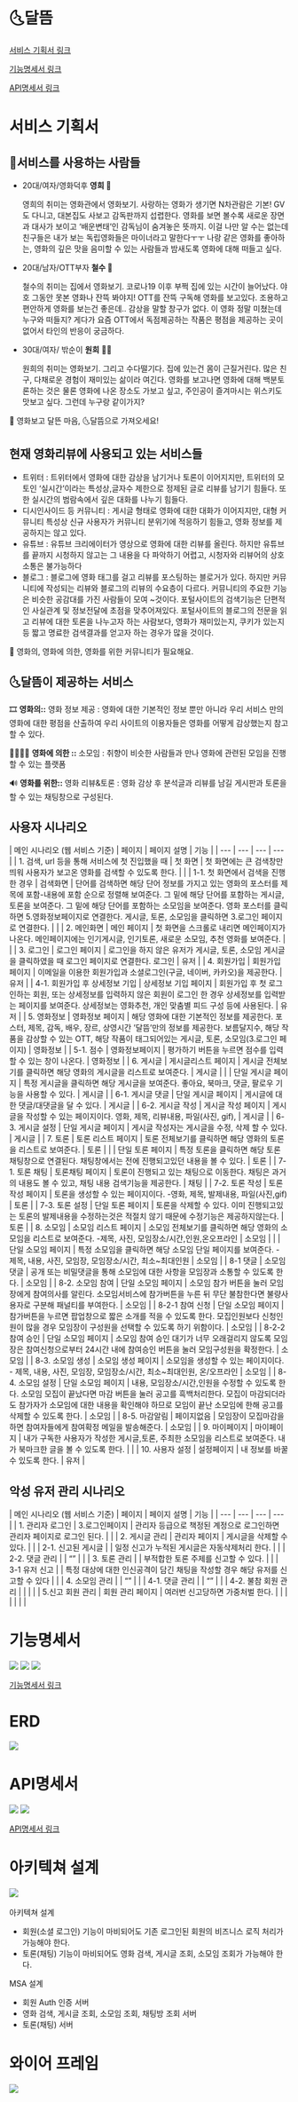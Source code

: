 # 🌜달뜸 

<a href="https://www.notion.so/10060a5fedfe44a7aae0b016f46850c1">서비스 기획서 링크</a>

<a href="https://www.notion.so/d77662c21b244091ba3b8f554236bb8a">기능명세서 링크</a>

<a href="https://www.notion.so/API-68b0b8dfecb34b4aaafe785eada86e2f">API명세서 링크</a>

# 서비스 기획서

## 🤩서비스를 사용하는 사람들

- 20대/여자/영화덕후 **영희 👩**
    
    영희의 취미는 영화관에서 영화보기. 사랑하는 영화가 생기면 N차관람은 기본! GV도 다니고, 대본집도 사보고 감독판까지 섭렵한다. 영화를 보면 볼수록 새로운 장면과 대사가 보이고 ‘배운변태’인 감독님이 숨겨놓은 뜻까지. 이걸 나만 알 수는 없는데 친구들은 내가 보는 독립영화들은 마이너라고 말한다ㅜㅜ 나랑 같은 영화를 좋아하는, 영화의 깊은 맛을 음미할 수 있는 사람들과 밤새도록 영화에 대해 떠들고 싶다.
    
- 20대/남자/OTT부자 **철수 🧑**
    
    철수의 취미는 집에서 영화보기. 코로나19 이후 부쩍 집에 있는 시간이 늘어났다. 야호 그동안 못본 영화나 잔뜩 봐야지! OTT를 잔뜩 구독해 영화를 보고있다. 조용하고 편안하게 영화를 보는건 좋은데.. 감상을 말할 창구가 없다. 이 영화 정말 미쳤는데 누구와 떠들지? 게다가 요즘 OTT에서 독점제공하는 작품은 평점을 제공하는 곳이 없어서 타인의 반응이 궁금하다.
    
- 30대/여자/ 밖순이 **원희** 👩‍🦰
    
    원희의 취미는 영화보기. 그리고 수다떨기다. 집에 있는건 몸이 근질거린다. 많은 친구, 다채로운 경험이 재미있는 삶이라 여긴다. 영화를 보고나면 영화에 대해 백분토론하는 것은 물론 영화에 나온 장소도 가보고 싶고, 주인공이 즐겨마시는 위스키도 맛보고 싶다. 그런데 누구랑 같이가지?
    

<aside>
🍿 영화보고 달뜬 마음, 🌜달뜸으로 가져오세요!

</aside>

## 현재 영화리뷰에 사용되고 있는 서비스들

- 트위터 : 트위터에서 영화에 대한 감상을 남기거나 토론이 이어지지만, 트위터의 모토인  ‘실시간’이라는 특성상,글자수 제한으로 정제된 글로 리뷰를 남기기 힘들다. 또한 실시간의 범람속에서 깊은 대화를 나누기 힘들다.
- 디시인사이드 등 커뮤니티 : 게시글 형태로 영화에 대한 대화가 이어지지만, 대형 커뮤니티 특성상 신규 사용자가 커뮤니티 분위기에 적응하기 힘들고, 영화 정보를 제공하지는 않고 있다.
- 유튜브 : 유튜브 크리에이터가 영상으로 영화에 대한 리뷰를 올린다. 하지만 유튜브를 끝까지 시청하지 않고는 그 내용을 다 파악하기 어렵고, 시청자와 리뷰어의 상호 소통은 불가능하다
- 블로그 : 블로그에 영화 태그를 걸고 리뷰를 포스팅하는 블로거가 있다. 하지만 커뮤니티에 작성되는 리뷰와 블로그의 리뷰의 수요층이 다르다. 커뮤니티의 주요한 기능은 비슷한 공감대를 가진 사람들이 모여 ~것이다. 포털사이트의 검색기능은 단편적인 사실관계 및 정보전달에 초점을 맞추어져있다. 포털사이트의 블로그의 전문을 읽고 리뷰에 대한 토론을 나누고자 하는 사람보다, 영화가 재미있는지, 쿠키가 있는지 등 짧고 명료한 검색결과를 얻고자 하는 경우가 많을 것이다.

<aside>
🍿 영화의, 영화에 의한, 영화를 위한 커뮤니티가 필요해요.

</aside>

## 🌜달뜸이 제공하는 서비스

🎞 **영화의::** 영화 정보 제공 : 영화에 대한 기본적인 정보 뿐만 아니라 우리 서비스 만의 영화에 대한 평점을 산출하여 우리 사이트의 이용자들은 영화를 어떻게 감상했는지 참고할 수 있다.

👨‍👩‍👦‍👦 **영화에 의한 ::** 소모임 : 취향이 비슷한 사람들과 만나 영화에 관련된 모임을 진행할 수 있는 플랫폼

🔊 **영화를 위한::** 영화 리뷰&토론 : 영화 감상 후 분석글과 리뷰를 남길 게시판과 토론을 할 수 있는 채팅창으로 구성된다. 

## 사용자 시나리오

| 메인 시나리오
(웹 서비스 기준) | 페이지 | 페이지 설명 | 기능 |
| --- | --- | --- | --- |
| 1. 검색, url 등을 통해 서비스에 첫 진입했을 때 | 첫 화면 | 첫 화면에는 큰 검색창만 띄워 사용자가 보고온 영화를 검색할 수 있도록 한다. |  |
| 1-1. 첫 화면에서 검색을 진행한 경우 | 검색화면 | 단어를 검색하면 해당 단어 정보를 가지고 있는 영화의 포스터를 제목에 포함-내용에 포함 순으로 정렬해 보여준다. 그 밑에 해당 단어를 포함하는 게시글, 토론을 보여준다. 그 밑에 해당 단어를 포함하는 소모임을 보여준다. 영화 포스터를 클릭하면 5.영화정보페이지로 연결한다. 게시글, 토론, 소모임을 클릭하면 3.로그인 페이지로 연결한다. |  |
| 2. 메인화면 | 메인 페이지 | 첫 화면을 스크롤로 내리면 메인페이지가 나온다. 메인페이지에는 인기게시글, 인기토론, 새로운 소모임, 추천 영화를 보여준다.  |  |
| 3. 로그인 | 로그인 페이지 | 로그인을 하지 않은 유저가 게시글, 토론, 소모임 게시글을 클릭하였을 때 로그인 페이지로 연결한다.
로그인 | 유저 |
| 4. 회원가입 | 회원가입 페이지 | 이메일을 이용한 회원가입과 소셜로그인(구글, 네이버, 카카오)을 제공한다.  | 유저 |
| 4-1. 회원가입 후 상세정보 기입 | 상세정보 기입 페이지 | 회원가입 후 첫 로그인하는 회원, 또는 상세정보를 입력하지 않은 회원이 로그인 한 경우 상세정보를 입력받는 페이지를 보여준다. 상세정보는 영화추천, 개인 맞춤별 피드 구성 등에 사용된다. | 유저 |
| 5. 영화정보 | 영화정보 페이지  | 해당 영화에 대한 기본적인 정보를 제공한다. 포스터, 제목, 감독, 배우, 장르, 상영시간 ’달뜸’만의 정보를 제공한다. 보름달지수, 해당 작품을 감상할 수 있는 OTT, 해당 작품이 태그되어있는 게시글, 토론, 소모임(3.로그인 페이지) | 영화정보 |
| 5-1. 점수 | 영화정보페이지 | 평가하기 버튼을 누르면 점수를 입력할 수 있는 창이 나온다.   | 영화정보 |
| 6. 게시글 | 게시글리스트 페이지 | 게시글 전체보기를 클릭하면 해당 영화의 게시글을 리스트로 보여준다. | 게시글 |
|  | 단일 게시글 페이지  | 특정 게시글을 클릭하면 해당 게시글을 보여준다. 좋아요, 북마크, 댓글, 팔로우 기능을 사용할 수 있다. | 게시글 |
| 6-1. 게시글 댓글 | 단일 게시글 페이지 | 게시글에 대한 댓글/대댓글을 달 수 있다.  | 게시글 |
| 6-2. 게시글 작성 | 게시글 작성 페이지 | 게시글을 작성할 수 있는 페이지이다. 영화, 제목, 리뷰내용, 파일(사진, gif),  | 게시글 |
| 6-3. 게시글 설정 | 단일 게시글 페이지 | 게시글 작성자는 게시글을 수정, 삭제 할 수 있다.  | 게시글 |
| 7. 토론 | 토론 리스트 페이지 | 토론 전체보기를 클릭하면 해당 영화의 토론을 리스트로 보여준다. | 토론              |
|  | 단일 토론 페이지 | 특정 토론을 클릭하면 해당 토론 채팅창으로 연결된다. 채팅창에서는 전에 진행되고있던 내용을 볼 수 있다. | 토론 |
| 7-1. 토론 채팅 | 토론채팅 페이지 | 토론이 진행되고 있는 채팅으로 이동한다. 채팅은 과거의 내용도 볼 수 있고, 채팅 내용 검색기능을 제공한다. | 채팅 |
| 7-2. 토론 작성 | 토론 작성 페이지 | 토론을 생성할 수 있는 페이지이다. -영화, 제목, 발제내용, 파일(사진,gif) | 토론 |
| 7-3. 토론 설정  | 단일 토론 페이지 | 토론을 삭제할 수 있다. 이미 진행되고있는 토론의 발제내용을 수정하는것은 적절치 않기 때문에 수정기능은 제공하지않는다. | 토론 |
| 8. 소모임 | 소모임 리스트 페이지 | 소모임 전체보기를 클릭하면 해당 영화의 소모임을 리스트로 보여준다. -제목, 사진, 모임장소/시간,인원,온오프라인 | 소모임 |
|  | 단일 소모임 페이지 | 특정 소모임을 클릭하면 해당 소모임 단일 페이지를 보여준다. - 제목, 내용, 사진, 모임장, 모임장소/시간, 최소~최대인원 | 소모임 |
| 8-1 댓글 | 소모임 댓글 | 공개 또는 비밀댓글을 통해 소모임에 대한 사항을 모임장과 소통할 수 있도록 한다. | 소모임 |
| 8-2. 소모임 참여 | 단일 소모임 페이지 | 소모임 참가 버튼을 눌러 모임장에게 참여의사를 알린다. 소모임서비스에 참가버튼을 누른 뒤 무단 불참한다면 불량사용자로 구분해 패널티를 부여한다. | 소모임 |
| 8-2-1 참여 신청 | 단일 소모임 페이지 | 참가버튼을 누르면 팝업창으로 짧은 소개를 적을 수 있도록 한다. 모집인원보다 신청인원이 많을 경우 모임장이 구성원을 선택할 수 있도록 하기 위함이다.  | 소모임 |
| 8-2-2 참여 승인 | 단일 소모임 페이지 | 소모임 참여 승인 대기가 너무 오래걸리지 않도록 모임장은 참여신청으로부터 24시간 내에 참여승인 버튼을 눌러 모임구성원을 확정한다. | 소모임 |
| 8-3. 소모임 생성 | 소모임 생성 페이지 | 소모임을 생성할 수 있는 페이지이다. - 제목, 내용, 사진, 모임장, 모임장소/시간, 최소~최대인원, 온/오프라인 | 소모임 |
| 8-4. 소모임 설정 | 단일 소모임 페이지 | 내용, 모임장소/시간,인원을 수정할 수 있도록 한다. 소모임 모집이 끝났다면 마감 버튼을 눌러 공고를 흑백처리한다. 모집이 마감되더라도 참가자가 소모임에 대한 내용을 확인해야 하므로 모임이 끝난 소모임에 한해 공고를 삭제할 수 있도록 한다. | 소모임 |
| 8-5. 마감알림 | 페이지없음 | 모임장이 모집마감을 하면 참여자들에게 참여확정 메일을 발송해준다. | 소모임 |
| 9. 마이페이지 | 마이페이지 | 내가 구독한 사용자가 작성한 게시글,토론, 주최한 소모임을 리스트로 보여준다. 내가 북마크한 글을 볼 수 있도록 한다. |  |
| 10. 사용자 설정 | 설정페이지 | 내 정보를 바꿀 수 있도록 한다.  | 유저 |

## 악성 유저 관리 시나리오

| 메인 시나리오
(웹 서비스 기준) | 페이지  | 페이지 설명 | 기능 |
| --- | --- | --- | --- |
| 1. 관리자 로그인 | 3.로그인페이지 | 관리자 등급으로 책정된 계정으로 로그인하면 관리자 페이지로 로그인 된다. |  |
| 2. 게시글 관리 | 관리자 페이지 | 게시글을 삭제할 수 있다. |  |
| 2-1. 신고된 게시글 |  | 일정 신고가 누적된 게시글은 자동삭제처리 한다. |  |
| 2-2. 댓글 관리 |  | “” |  |
| 3. 토론 관리 |  | 부적합한 토론 주제를 신고할 수 있다. |  |
| 3-1 유저 신고 |  | 특정 대상에 대한 인신공격이 담긴 채팅을 작성할 경우 해당 유저를 신고할 수 있다  |  |
| 4. 소모임 관리 |  | “” |  |
| 4-1. 댓글 관리 |  | “” |  |
| 4-2. 불참 회원 관리 |  |  |  |
| 5.신고 회원 관리 | 회원 관리 페이지 | 여러번 신고당하면 가중처벌 한다. |  |
|  |  |  |  |



# 기능명세서

<img src="docs/img/func1.png">
<img src="docs/img/func2.png">
<img src="docs/img/func3.png">

<a href="https://www.notion.so/d77662c21b244091ba3b8f554236bb8a">기능명세서 링크</a>


# ERD
<img src="docs/img/ERD.png">

# API명세서


<img src="docs/img/API1.png">
<img src="docs/img/API2.png">

<a href="https://www.notion.so/API-68b0b8dfecb34b4aaafe785eada86e2f">API명세서 링크</a>

# 아키텍쳐 설계

<img src="docs/img/arch.png">
<br>
<br>
아키텍쳐 설계

- 회원(소셜 로그인) 기능이 마비되어도 기존 로그인된 회원의 비즈니스 로직 처리가 가능해야 한다.
- 토론(채팅) 기능이 마비되어도 영화 검색, 게시글 조회, 소모임 조회가 가능해야 한다.

MSA 설계

- 회원 Auth 인증 서버
- 영화 검색, 게시글 조회, 소모임 조회, 채팅방 조회 서버
- 토론(채팅) 서버

# 와이어 프레임

<img src="docs/img/wireframe.png">